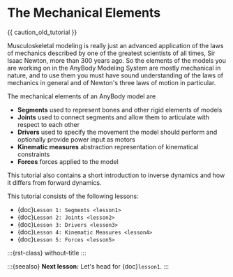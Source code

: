 # The Mechanical Elements

{{ caution_old_tutorial }}

Musculoskeletal modeling is really just an advanced application of the
laws of mechanics described by one of the greatest scientists of all
times, Sir Isaac Newton, more than 300 years ago. So the elements of the
models you are working on in the AnyBody Modeling System are mostly
mechanical in nature, and to use them you must have sound understanding
of the laws of mechanics in general and of Newton's three laws of motion
in particular.

The mechanical elements of an AnyBody model are

- **Segments** used to represent bones and other rigid elements of models
- **Joints**
  used to connect segments and allow them to articulate with respect
  to each other
- **Drivers**
  used to specify the movement the model should perform and
  optionally provide power input as motors
- **Kinematic measures**
  abstraction representation of kinematical constraints
- **Forces**
  forces applied to the model

This tutorial also contains a short introduction to inverse dynamics and
how it differs from forward dynamics.

This tutorial consists of the following lessons:

- {doc}`Lesson 1: Segments <lesson1>`
- {doc}`Lesson 2: Joints <lesson2>`
- {doc}`Lesson 3: Drivers <lesson3>`
- {doc}`Lesson 4: Kinematic Measures <lesson4>`
- {doc}`Lesson 5: Forces <lesson5>`

:::{rst-class} without-title
:::

:::{seealso}
**Next lesson:** Let's head for {doc}`lesson1`.
:::
